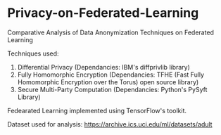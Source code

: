 # Privacy-on-Federated-Learning
Comparative Analysis of Data Anonymization Techniques on Federated Learning

Techniques used:
1) Differential Privacy (Dependancies: IBM's diffprivlib library)
2) Fully Homomorphic Encryption (Dependancies: TFHE (Fast Fully Homomorphic Encryption over the Torus) open source library)
3) Secure Multi-Party Computation (Dependancies: Python's PySyft Library)

Fedearated Learning implemented using TensorFlow's toolkit.

Dataset used for analysis: https://archive.ics.uci.edu/ml/datasets/adult
